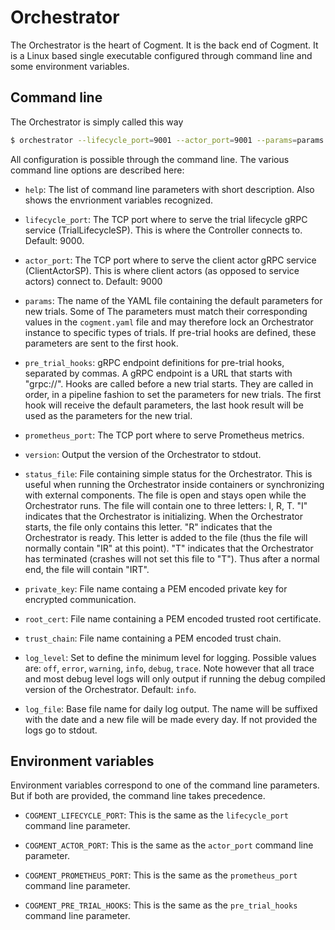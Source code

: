 # Orchestrator

The Orchestrator is the heart of Cogment. It is the back end of Cogment. It is a Linux based single executable configured through command line and some environment variables.

## Command line

The Orchestrator is simply called this way

```bash
$ orchestrator --lifecycle_port=9001 --actor_port=9001 --params=params.yaml --pre_trial_hooks=grpc://config:9001
```

All configuration is possible through the command line. The various command line options are described here:

- `help`: The list of command line parameters with short description. Also shows the envrionment variables recognized.
  
- `lifecycle_port`: The TCP port where to serve the trial lifecycle gRPC service (TrialLifecycleSP). This is where the Controller connects to. Default: 9000.
  
- `actor_port`: The TCP port where to serve the client actor gRPC service (ClientActorSP). This is where client actors (as opposed to service actors) connect to. Default: 9000

- `params`: The name of the YAML file containing the default parameters for new trials. Some of The parameters must match their corresponding values in the `cogment.yaml` file and may therefore lock an Orchestrator instance to specific types of trials. If pre-trial hooks are defined, these parameters are sent to the first hook.

- `pre_trial_hooks`: gRPC endpoint definitions for pre-trial hooks, separated by commas. A gRPC endpoint is a URL that starts with "grpc://". Hooks are called before a new trial starts. They are called in order, in a pipeline fashion to set the parameters for new trials. The first hook will receive the default parameters, the last hook result will be used as the parameters for the new trial.

- `prometheus_port`: The TCP port where to serve Prometheus metrics.

- `version`: Output the version of the Orchestrator to stdout.

- `status_file`: File containing simple status for the Orchestrator. This is useful when running the Orchestrator inside containers or synchronizing with external components. The file is open and stays open while the Orchestrator runs. The file will contain one to three letters: I, R, T. "I" indicates that the Orchestrator is initializing. When the Orchestrator starts, the file only contains this letter. "R" indicates that the Orchestrator is ready. This letter is added to the file (thus the file will normally contain "IR" at this point). "T" indicates that the Orchestrator has terminated (crashes will not set this file to "T"). Thus after a normal end, the file will contain "IRT".

- `private_key`: File name containg a PEM encoded private key for encrypted communication.

- `root_cert`: File name containing a PEM encoded trusted root certificate.

- `trust_chain`: File name containing a PEM encoded trust chain.

- `log_level`: Set to define the minimum level for logging.  Possible values are: `off`, `error`, `warning`, `info`, `debug`, `trace`. Note however that all trace and most debug level logs will only output if running the debug compiled version of the Orchestrator. Default: `info`.

- `log_file`: Base file name for daily log output. The name will be suffixed with the date and a new file will be made every day. If not provided the logs go to stdout.

## Environment variables

Environment variables correspond to one of the command line parameters.  But if both are provided, the command line takes precedence.

- `COGMENT_LIFECYCLE_PORT`: This is the same as the `lifecycle_port` command line parameter.

- `COGMENT_ACTOR_PORT`: This is the same as the `actor_port` command line parameter.

- `COGMENT_PROMETHEUS_PORT`: This is the same as the `prometheus_port` command line parameter.

- `COGMENT_PRE_TRIAL_HOOKS`: This is the same as the `pre_trial_hooks` command line parameter.
